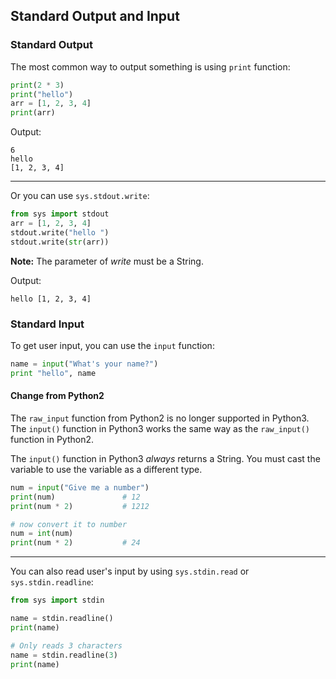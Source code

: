 ## Standard Output and Input

### Standard Output

The most common way to output something is using `print` function:

```python
print(2 * 3)
print("hello")
arr = [1, 2, 3, 4]
print(arr)
```

Output:

```
6
hello
[1, 2, 3, 4]
```
---
Or you can use `sys.stdout.write`:

```python
from sys import stdout
arr = [1, 2, 3, 4]
stdout.write("hello ")
stdout.write(str(arr))
```
**Note:** The parameter of *write* must be a String. 


Output:

```
hello [1, 2, 3, 4]
```

### Standard Input

To get user input, you can use the `input` function:

```python
name = input("What's your name?")
print "hello", name
```

#### Change from Python2
The `raw_input` function from Python2 is no longer supported in Python3. The `input()` function in Python3 works the same way as the `raw_input()` function in Python2.

The `input()` function in Python3 *always* returns a String. You must cast the variable to use the variable as a different type.

```python
num = input("Give me a number")
print(num)               # 12
print(num * 2)           # 1212

# now convert it to number
num = int(num)
print(num * 2)           # 24
```
---
You can also read user's input by using `sys.stdin.read` or `sys.stdin.readline`:

```python
from sys import stdin

name = stdin.readline()
print(name)

# Only reads 3 characters
name = stdin.readline(3)
print(name)
```

